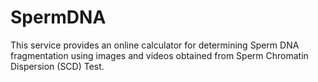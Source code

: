# SpermDNA
This service provides an online calculator for determining Sperm DNA fragmentation using images and videos obtained from Sperm Chromatin Dispersion (SCD) Test.